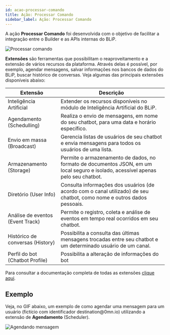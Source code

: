 ```yaml
---
id: acao-processar-comando
title: Ação: Processar Comando
sidebar_label: Ação: Processar Comando
---
```


A ação **Processar Comando** foi desenvolvida com o objetivo de facilitar a integração entre o Builder e as APIs internas do BLiP.

![Processar comando](/img/builder/builder-acao-processar-comando-1.png)

**Extensões** são ferramentas que possibilitam o reaproveitamento e a extensão de vários recursos da plataforma. Através delas é possível, por exemplo, agendar mensagens, salvar informações nos bancos de dados do BLiP, buscar histórico de conversas. Veja algumas das principais extensões disponíveis abaixo:

| Extensão                         | Descrição                                                                                                                         |
| -------------------------------- | --------------------------------------------------------------------------------------------------------------------------------- |
| Inteligência Artificial          | Extender os recursos disponíveis no módulo de Inteligência Artificial do BLiP.                                                    | [Saiba mais](https://docs.blip.ai/#artificial-intelligence) |
| Agendamento (Schedulling)        | Realiza o envio de mensagens, em nome do seu chatbot, para uma data e horário específico.                                         | [Saiba mais](https://docs.blip.ai/#schedule)                |
| Envio em massa (Broadcast)       | Gerencia listas de usuários de seu chatbot e envia mensagens para todos os usuários de uma lista.                                 | [Saiba mais](https://docs.blip.ai/#broadcast)               |
| Armazenamento (Storage)          | Permite o armazenamento de dados, no formato de documentos JSON, em um local seguro e isolado, acessível apenas pelo seu chatbot. | [Saiba mais](https://docs.blip.ai/#bucket)                  |
| Diretório (User Info)            | Consulta informações dos usuários (de acordo com o canal utilizado) de seu chatbot, como nome e outros dados pessoais.            | [Saiba mais](https://docs.blip.ai/#user-info)               |
| Análise de eventos (Event Track) | Permite o registro, coleta e análise de eventos em tempo real ocorridos em seu chatbot.                                           | [Saiba mais](https://docs.blip.ai/#event-analysis)          |
| Histórico de conversas (History) | Possibilita a consulta das últimas mensagens trocadas entre seu chatbot e um determinado usuário de um canal.                     | [Saiba mais](https://docs.blip.ai/#chat-history)            |
| Perfil do bot (Chatbot Profile)  | Possibilita a alteração de informações do bot                                                                                     | [Saiba mais](https://docs.blip.ai/#chatbot-profile)         |

Para consultar a documentação completa de todas as extensões [clique aqui](https://docs.blip.ai/#extensions).

## Exemplo

Veja, no GIF abaixo, um exemplo de como agendar uma mensagem para um usuário (fictício com identificador destination@<span>0mn.io</span>) utilizando a extensão de **Agendamento** (Scheduler).

![Agendando mensagem](/img/builder/builder-acao-processar-comando-2.gif)



<!-- Rating frame -->
<script type="text/javascript" src="/scripts/rating.js"></script>